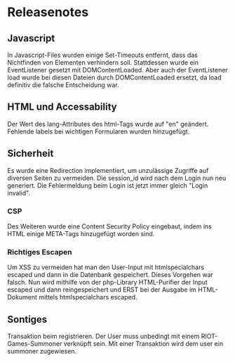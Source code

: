 # Releasenotes
## Javascript
In Javascript-Files wurden einige Set-Timeouts entfernt, dass das Nichtfinden von Elementen verhindern soll. Stattdessen wurde ein EventListener gesetzt mit DOMContentLoaded. Aber auch der EventListener load wurde bei diesen Dateien durch DOMContentLoaded ersetzt, da load definitiv die falsche Entscheidung war. 

## HTML und Accessability
Der Wert des lang-Attributes des html-Tags wurde auf "en" geändert. Fehlende labels bei wichtigen Formularen wurden hinzugefügt. 

## Sicherheit
Es wurde eine Redirection implementiert, um unzulässige Zugriffe auf diversen Seiten zu vermeiden. Die session_id wird nach dem Login nun neu generiert. Die Fehlermeldung beim Login ist jetzt immer gleich "Login invalid".  
### CSP
Des Weiteren wurde eine Content Security Policy eingebaut, indem ins HTML einige META-Tags hinzugefügt worden sind.
### Richtiges Escapen
Um XSS zu vermeiden hat man den User-Input mit htmlspecialchars escaped und dann in die Datenbank gespeichert. Dieses Vorgehen war falsch. Nun wird mithilfe von der php-Library HTML-Purifier der Input escaped und dann reingespeichert und ERST bei der Ausgabe im HTML-Dokument mittels htmlspecialchars escaped.  

## Sontiges
Transaktion beim registrieren. Der User muss unbedingt mit einem RIOT-Games-Summoner verknüpft sein. Mit einer Transaktion wird dem user ein summoner zugewiesen.

